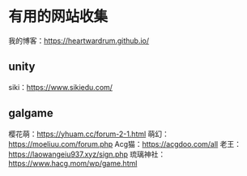 # 有用的网站收集

我的博客：https://heartwardrum.github.io/

## unity

siki：https://www.sikiedu.com/

## galgame

樱花萌：https://yhuam.cc/forum-2-1.html
萌幻：https://moeliuu.com/forum.php
Acg猫：https://acgdoo.com/all
老王：https://laowangeiu937.xyz/sign.php
琉璃神社：https://www.hacg.mom/wp/game.html
